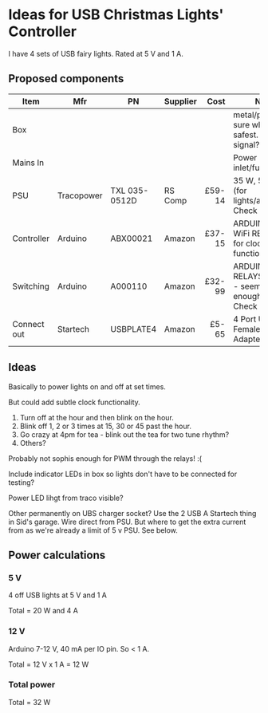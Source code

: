 # Ideas for USB Christmas Lights' Controller

I have 4 sets of USB fairy lights. Rated at 5 V and 1 A.

## Proposed components

Item        | Mfr        | PN            | Supplier | Cost   | Notes
------------|------------|---------------|----------|-------:|---
Box         |            |               |          |        | metal/plastic. Not sure what is safest. Wifi signal?
Mains In    |            |               |          |        | Power inlet/fuse/switch?
PSU         | Tracopower | TXL 035-0512D | RS Comp  | £59-14 | 35 W, 5/12 VDC (for lights/arduino). Check currents.
Controller  | Arduino    | ABX00021      | Amazon   | £37-15 | ARDUINO UNO WiFi REV2. WiFi for clock function.
Switching   | Arduino    | A000110       | Amazon   | £32-99 | ARDUINO 4 RELAYS SHIELD - seems good enough for lights. Check currents
Connect out | Startech   | USBPLATE4     | Amazon   |  £5-65 | 4 Port USB A Female Slot Plate Adapter.

## Ideas

Basically to power lights on and off at set times.

But could add subtle clock functionality.
1. Turn off at the hour and then blink on the hour.
1. Blink off 1, 2 or 3 times at 15, 30 or 45 past the hour.
1. Go crazy at 4pm for tea - blink out the tea for two tune rhythm?
1. Others?

Probably not sophis enough for PWM through the relays! :(

Include indicator LEDs in box so lights don't have to be connected for testing?

Power LED lihgt from traco visible?

Other permanently on UBS charger socket? Use the 2 USB A Startech thing in Sid's garage. Wire direct from PSU. But where to get the extra current from as we're already a limit of 5 v PSU. See below.

## Power calculations

### 5 V

4 off USB lights at 5 V and 1 A

Total = 20 W and 4 A

### 12 V

Arduino 7-12 V, 40 mA per IO pin. So < 1 A.

Total =  12 V x 1 A = 12 W

### Total power

Total = 32 W
